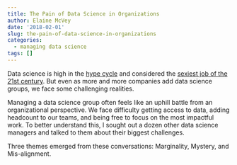 ```yaml
---
title: The Pain of Data Science in Organizations
author: Elaine McVey
date: '2018-02-01'
slug: the-pain-of-data-science-in-organizations
categories:
  - managing data science
tags: []
---
```


Data science is high in the [hype cycle](https://www.gartner.com/doc/3772081/hype-cycle-data-science-machine) and considered the [sexiest job of the 21st century](https://hbr.org/2012/10/data-scientist-the-sexiest-job-of-the-21st-century).  But even as more and more companies add data science groups, we face some challenging realities.

Managing a data science group often feels like an uphill battle from an organizational perspective.  We face difficulty getting access to data, adding headcount to our teams, and being free to focus on the most impactful work.  To better understand this, I sought out a dozen other data science managers and talked to them about their biggest challenges.

Three themes emerged from these conversations: Marginality, Mystery, and Mis-alignment.